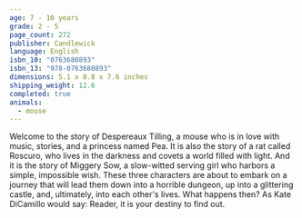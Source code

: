 ```yaml
---
age: 7 - 10 years
grade: 2 - 5
page_count: 272
publisher: Candlewick
language: English
isbn_10: "0763680893"
isbn_13: "978-0763680893"
dimensions: 5.1 x 0.8 x 7.6 inches
shipping_weight: 12.6
completed: true
animals:
  - mouse
---
```


Welcome to the story of Despereaux Tilling, a mouse who is in love with music, stories, and a princess named Pea. It is also the story of a rat called Roscuro, who lives in the darkness and covets a world filled with light. And it is the story of Miggery Sow, a slow-witted serving girl who harbors a simple, impossible wish. These three characters are about to embark on a journey that will lead them down into a horrible dungeon, up into a glittering castle, and, ultimately, into each other's lives. What happens then? As Kate DiCamillo would say: Reader, it is your destiny to find out.
